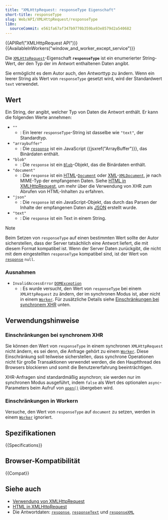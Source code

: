 ```yaml
---
title: "XMLHttpRequest: responseType Eigenschaft"
short-title: responseType
slug: Web/API/XMLHttpRequest/responseType
l10n:
  sourceCommit: e561fa67af347b9770b359ba93e8579d2a540682
---
```


{{APIRef("XMLHttpRequest API")}} {{AvailableInWorkers("window_and_worker_except_service")}}

Die [`XMLHttpRequest`](/de/docs/Web/API/XMLHttpRequest)-Eigenschaft **`responseType`** ist ein enumerierter String-Wert, der den Typ der im Antwort enthaltenen Daten angibt.

Sie ermöglicht es dem Autor auch, den Antworttyp zu ändern. Wenn ein leerer String als Wert von `responseType` gesetzt wird, wird der Standardwert `text` verwendet.

## Wert

Ein String, der angibt, welcher Typ von Daten die Antwort enthält. Er kann die folgenden Werte annehmen:

- `""`
  - : Ein leerer `responseType`-String ist dasselbe wie `"text"`, der Standardtyp.
- `"arraybuffer"`
  - : Die [`response`](/de/docs/Web/API/XMLHttpRequest/response) ist ein JavaScript {{jsxref("ArrayBuffer")}}, das Binärdaten enthält.
- `"blob"`
  - : Die `response` ist ein [`Blob`](/de/docs/Web/API/Blob)-Objekt, das die Binärdaten enthält.
- `"document"`
  - : Die `response` ist ein [HTML](/de/docs/Glossary/HTML)-[`Document`](/de/docs/Web/API/Document) oder [XML](/de/docs/Glossary/XML)-[`XMLDocument`](/de/docs/Web/API/XMLDocument), je nach MIME-Typ der empfangenen Daten. Siehe [HTML in XMLHttpRequest](/de/docs/Web/API/XMLHttpRequest_API/HTML_in_XMLHttpRequest), um mehr über die Verwendung von XHR zum Abrufen von HTML-Inhalten zu erfahren.
- `"json"`
  - : Die `response` ist ein JavaScript-Objekt, das durch das Parsen der Inhalte der empfangenen Daten als [JSON](/de/docs/Glossary/JSON) erstellt wurde.
- `"text"`
  - : Die `response` ist ein Text in einem String.

> [!NOTE]
> Beim Setzen von `responseType` auf einen bestimmten Wert sollte der Autor sicherstellen, dass der Server tatsächlich eine Antwort liefert, die mit diesem Format kompatibel ist. Wenn
> der Server Daten zurückgibt, die nicht mit dem eingestellten `responseType` kompatibel sind, ist der Wert von [`response`](/de/docs/Web/API/XMLHttpRequest/response) `null`.

### Ausnahmen

- `InvalidAccessError` [`DOMException`](/de/docs/Web/API/DOMException)
  - : Es wurde versucht, den Wert von `responseType` bei einem `XMLHttpRequest` zu ändern, der im synchronen Modus ist, aber nicht in einem [`Worker`](/de/docs/Web/API/Worker). Für zusätzliche Details siehe [Einschränkungen bei synchronem XHR](#einschränkungen_bei_synchronem_xhr) unten.

## Verwendungshinweise

### Einschränkungen bei synchronem XHR

Sie können den Wert von `responseType` in einem synchronen `XMLHttpRequest` nicht ändern, es sei denn, die Anfrage gehört zu einem [`Worker`](/de/docs/Web/API/Worker).
Diese Einschränkung soll teilweise sicherstellen, dass synchrone Operationen nicht für große Transaktionen verwendet werden, die den Hauptthread des Browsers blockieren und somit die Benutzererfahrung beeinträchtigen.

XHR-Anfragen sind standardmäßig asynchron; sie werden nur im synchronen Modus ausgeführt, indem `false` als Wert des optionalen `async`-Parameters beim Aufruf von [`open()`](/de/docs/Web/API/XMLHttpRequest/open) übergeben wird.

### Einschränkungen in Workern

Versuche, den Wert von `responseType` auf `document` zu setzen, werden in einem [`Worker`](/de/docs/Web/API/Worker) ignoriert.

## Spezifikationen

{{Specifications}}

## Browser-Kompatibilität

{{Compat}}

## Siehe auch

- [Verwendung von XMLHttpRequest](/de/docs/Web/API/XMLHttpRequest_API/Using_XMLHttpRequest)
- [HTML in XMLHttpRequest](/de/docs/Web/API/XMLHttpRequest_API/HTML_in_XMLHttpRequest)
- Die Antwortdaten: [`response`](/de/docs/Web/API/XMLHttpRequest/response),
  [`responseText`](/de/docs/Web/API/XMLHttpRequest/responseText) und
  [`responseXML`](/de/docs/Web/API/XMLHttpRequest/responseXML)
